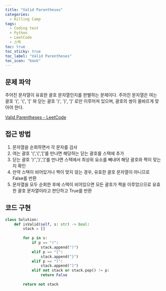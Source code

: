 ```yaml
---
title: "Valid Parentheses"
categories:
  - Killing Camp
tags:
  - Coding test
  - Python
  - LeetCode
  - 스택
toc: true
toc_sticky: true
toc_label: "Valid Parentheses"
toc_icon: "book"
---
```


## 문제 파악
주어진 문자열이 유효한 괄호 문자열인지를 판별하는 문제이다. 주어진 문자열은 여는 괄호 '(', '{', '[' 와 닫는 괄호 ')', '}', ']' 로만 이루어져 있으며, 괄호의 쌍이 올바르게 맞아야 한다.

[Valid Parentheses - LeetCode](https://leetcode.com/problems/valid-parentheses/)

## 접근 방법

1. 문자열을 순회하면서 각 문자를 검사
2. 여는 괄호 '(','{','['를 만나면 해당하는 닫는 괄호를 스택에 추가
3. 닫는 괄호 ')'','}',']'를 만나면 스택에서 최상위 요소를 빼내어 해당 괄호와 짝이 맞는지 확인
4. 만약 스택이 비어있거나 짝이 맞지 않는 경우, 유효한 괄호 문자열이 아니므로 False를 반환
5. 문자열을 모두 순회한 후에 스택이 비어있으면 모든 괄호가 짝을 이루었으므로 유효한 괄호 문자열이라고 판단하고 True를 반환

## 코드 구현

```python
class Solution:
    def isValid(self, s: str) -> bool:
        stack = []
        
        for p in s:
            if p == "(":
                stack.append(")")
            elif p == "{":
                stack.append("}")
            elif p == "[":
                stack.append("]")
            elif not stack or stack.pop() != p:
                return False
            
        return not stack
```
